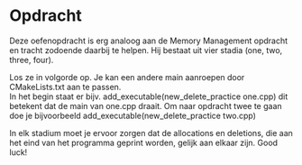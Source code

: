 # Opdracht

Deze oefenopdracht is erg analoog aan de Memory Management opdracht en tracht zodoende daarbij te helpen. Hij bestaat uit vier stadia (one, two, three, four). 

Los ze in volgorde op. Je kan een andere main aanroepen door CMakeLists.txt aan te passen.<br>
In het begin staat er bijv. add_executable(new_delete_practice one.cpp) dit betekent dat de main van one.cpp draait. Om naar opdracht twee te gaan doe je bijvoorbeeld
add_executable(new_delete_practice two.cpp)

In elk stadium moet je ervoor zorgen dat de allocations en deletions, die aan het eind van het programma geprint worden, gelijk aan elkaar zijn. Good luck! 


